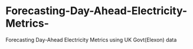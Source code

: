 # Forecasting-Day-Ahead-Electricity-Metrics-
Forecasting Day-Ahead Electricity Metrics using UK Govt(Elexon) data
